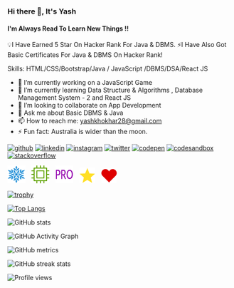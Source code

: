 ### Hi there 👋, It's Yash
#### I'm Always Read To Learn New Things !!
💡I Have Earned 5 Star On Hacker Rank For Java & DBMS.
⚡I Have Also Got Basic Certificates For Java & DBMS On Hacker Rank!  

Skills: HTML/CSS/Bootstrap/Java / JavaScript /DBMS/DSA/React JS

- 🔭 I’m currently working on a JavaScript Game 
- 🌱 I’m currently learning Data Structure & Algorithms , Database Management System - 2 and React JS 
- 👯 I’m looking to collaborate on App Development 
- 💬 Ask me about Basic DBMS & Java 
- 📫 How to reach me: yashkhokhar28@gmail.com 
- ⚡ Fun fact: Australia is wider than the moon. 


[<img src='https://cdn.jsdelivr.net/npm/simple-icons@3.0.1/icons/github.svg' alt='github' height='40'>](https://github.com/yashkhokhar28)  [<img src='https://cdn.jsdelivr.net/npm/simple-icons@3.0.1/icons/linkedin.svg' alt='linkedin' height='40'>](https://www.linkedin.com/in/yashkhokhar28/)  [<img src='https://cdn.jsdelivr.net/npm/simple-icons@3.0.1/icons/instagram.svg' alt='instagram' height='40'>](https://www.instagram.com/yashkhokhar28/)  [<img src='https://cdn.jsdelivr.net/npm/simple-icons@3.0.1/icons/twitter.svg' alt='twitter' height='40'>](https://twitter.com/yashkhokhar28)  [<img src='https://cdn.jsdelivr.net/npm/simple-icons@3.0.1/icons/codepen.svg' alt='codepen' height='40'>](https://codepen.io/yashkhokhar28)  [<img src='https://cdn.jsdelivr.net/npm/simple-icons@3.0.1/icons/codesandbox.svg' alt='codesandbox' height='40'>](https://codesandbox.io/u/21010101106)  [<img src='https://cdn.jsdelivr.net/npm/simple-icons@3.0.1/icons/stackoverflow.svg' alt='stackoverflow' height='40'>](https://stackoverflow.com/users/yashkhokhar28)  

<a href='https://archiveprogram.github.com/'><img src='https://raw.githubusercontent.com/acervenky/animated-github-badges/master/assets/acbadge.gif' width='40' height='40'></a> <a href='https://docs.github.com/en/developers'><img src='https://raw.githubusercontent.com/acervenky/animated-github-badges/master/assets/devbadge.gif' width='40' height='40'></a> <a href='https://github.com/pricing'><img src='https://raw.githubusercontent.com/acervenky/animated-github-badges/master/assets/pro.gif' width='40' height='40'></a> <a href='https://stars.github.com/'><img src='https://raw.githubusercontent.com/acervenky/animated-github-badges/master/assets/starbadge.gif' width='35' height='35'></a> <a href='https://docs.github.com/en/github/supporting-the-open-source-community-with-github-sponsors'><img src='https://raw.githubusercontent.com/acervenky/animated-github-badges/master/assets/sponsorbadge.gif' width='35' height='35'></a> 

[![trophy](https://github-profile-trophy.vercel.app/?username=yashkhokhar28)](https://github.com/ryo-ma/github-profile-trophy)

[![Top Langs](https://github-readme-stats.vercel.app/api/top-langs/?username=yashkhokhar28)](https://github.com/anuraghazra/github-readme-stats)

![GitHub stats](https://github-readme-stats.vercel.app/api?username=yashkhokhar28&show_icons=true)  

![GitHub Activity Graph](https://activity-graph.herokuapp.com/graph?username=yashkhokhar28)  

![GitHub metrics](https://metrics.lecoq.io/yashkhokhar28)  

![GitHub streak stats](https://github-readme-streak-stats.herokuapp.com/?user=yashkhokhar28)  

![Profile views](https://gpvc.arturio.dev/yashkhokhar28)  
